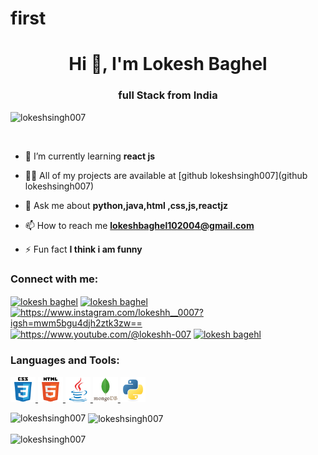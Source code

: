 # first
<h1 align="center">Hi 👋, I'm Lokesh Baghel</h1>
<h3 align="center">full Stack from India</h3>

<p align="left"> <img src="https://komarev.com/ghpvc/?username=lokeshsingh007&label=Profile%20views&color=0e75b6&style=flat" alt="lokeshsingh007" /> </p>

<p align="left"> <a href="https://twitter.com/" target="blank"><img src="https://img.shields.io/twitter/follow/?logo=twitter&style=for-the-badge" alt="" /></a> </p>

- 🌱 I’m currently learning **react js**

- 👨‍💻 All of my projects are available at [github lokeshsingh007](github lokeshsingh007)

- 💬 Ask me about **python,java,html ,css,js,reactjz**

- 📫 How to reach me **lokeshbaghel102004@gmail.com**

- ⚡ Fun fact **I think i am funny**

<h3 align="left">Connect with me:</h3>
<p align="left">
<a href="https://linkedin.com/in/lokesh baghel" target="blank"><img align="center" src="https://raw.githubusercontent.com/rahuldkjain/github-profile-readme-generator/master/src/images/icons/Social/linked-in-alt.svg" alt="lokesh baghel" height="30" width="40" /></a>
<a href="https://fb.com/lokesh baghel" target="blank"><img align="center" src="https://raw.githubusercontent.com/rahuldkjain/github-profile-readme-generator/master/src/images/icons/Social/facebook.svg" alt="lokesh baghel" height="30" width="40" /></a>
<a href="https://instagram.com/https://www.instagram.com/lokeshh__0007?igsh=mwm5bgu4djh2ztk3zw==" target="blank"><img align="center" src="https://raw.githubusercontent.com/rahuldkjain/github-profile-readme-generator/master/src/images/icons/Social/instagram.svg" alt="https://www.instagram.com/lokeshh__0007?igsh=mwm5bgu4djh2ztk3zw==" height="30" width="40" /></a>
<a href="https://www.youtube.com/c/https://www.youtube.com/@lokeshh-007" target="blank"><img align="center" src="https://raw.githubusercontent.com/rahuldkjain/github-profile-readme-generator/master/src/images/icons/Social/youtube.svg" alt="https://www.youtube.com/@lokeshh-007" height="30" width="40" /></a>
<a href="https://www.hackerrank.com/lokesh bagehl" target="blank"><img align="center" src="https://raw.githubusercontent.com/rahuldkjain/github-profile-readme-generator/master/src/images/icons/Social/hackerrank.svg" alt="lokesh bagehl" height="30" width="40" /></a>
</p>

<h3 align="left">Languages and Tools:</h3>
<p align="left"> <a href="https://www.w3schools.com/css/" target="_blank" rel="noreferrer"> <img src="https://raw.githubusercontent.com/devicons/devicon/master/icons/css3/css3-original-wordmark.svg" alt="css3" width="40" height="40"/> </a> <a href="https://www.w3.org/html/" target="_blank" rel="noreferrer"> <img src="https://raw.githubusercontent.com/devicons/devicon/master/icons/html5/html5-original-wordmark.svg" alt="html5" width="40" height="40"/> </a> <a href="https://www.java.com" target="_blank" rel="noreferrer"> <img src="https://raw.githubusercontent.com/devicons/devicon/master/icons/java/java-original.svg" alt="java" width="40" height="40"/> </a> <a href="https://www.mongodb.com/" target="_blank" rel="noreferrer"> <img src="https://raw.githubusercontent.com/devicons/devicon/master/icons/mongodb/mongodb-original-wordmark.svg" alt="mongodb" width="40" height="40"/> </a> <a href="https://www.python.org" target="_blank" rel="noreferrer"> <img src="https://raw.githubusercontent.com/devicons/devicon/master/icons/python/python-original.svg" alt="python" width="40" height="40"/> </a> </p>

<p><img align="left" src="https://github-readme-stats.vercel.app/api/top-langs?username=lokeshsingh007&show_icons=true&locale=en&layout=compact" alt="lokeshsingh007" /></p>

<p>&nbsp;<img align="center" src="https://github-readme-stats.vercel.app/api?username=lokeshsingh007&show_icons=true&locale=en" alt="lokeshsingh007" /></p>

<p><img align="center" src="https://github-readme-streak-stats.herokuapp.com/?user=lokeshsingh007&" alt="lokeshsingh007" /></p>

